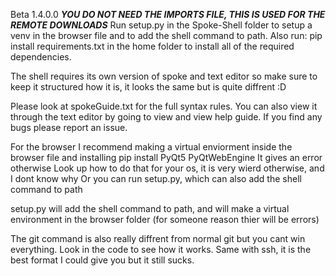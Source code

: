 Beta 1.4.0.0
***YOU DO NOT NEED THE IMPORTS FILE, THIS IS USED FOR THE REMOTE DOWNLOADS***
Run setup.py in the Spoke-Shell folder to setup a venv in the browser file and to 
add the shell command to path. Also run:
pip install requirements.txt 
in the home folder to install all of the required dependencies.

The shell requires its own version of spoke and text editor so make sure to keep it structured how it is, 
it looks the same but is quite diffrent :D

Please look at spokeGuide.txt for the full syntax rules. 
You can also view it through the text editor by going to view and view help guide.
If you find any bugs please report an issue.

For the browser I recommend making a virtual enviorment inside the browser file and installing
pip install PyQt5 PyQtWebEngine
It gives an error otherwise
Look up how to do that for your os, it is very wierd otherwise, and I dont know why
Or you can run setup.py, which can also add the shell command to path

setup.py will add the shell command to path, and will make a
virtual environment in the browser folder
(for someone reason thier will be errors)

The git command is also really diffrent from normal git but you cant win everything.
Look in the code to see how it works. Same with ssh, 
it is the best format I could give you but it still sucks.
